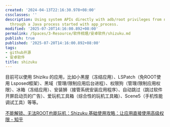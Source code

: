 ```yaml
---
created: '2024-04-13T22:16:30.978+08:00'
cssclasses: ''
description: Using system APIs directly with adb/root privileges from normal apps
  through a Java process started with app_process.
modified: '2025-07-20T14:16:00.892+08:00'
permalink: /Spaces/3-Resource/软件梳理/安卓软件/shizuku.md
publish: true
published: '2025-07-20T14:16:00.892+08:00'
tags:
- github开源
- 安卓软件
title: shizuku
---
```

目前可以使用 Shiziku 的应用，比如小黑屋（冻结应用）、LSPatch（免ROOT使用 Lsposed框架）、黑域（管理/限制应用后台进程）、权限狗（管理/限制应用权限）、冰箱（冻结应用）、安装狮（接管系统安装应用程序）、自动跳过（跳过软件开屏启动页的广告）、爱玩机工具箱（综合性的玩机工具箱）、Scene5（手机性能调试工具）等等。

[不能解锁、无法ROOT也能玩机：Shizuku 基础使用攻略：让应用直接使用高级权限 - 知乎](https://zhuanlan.zhihu.com/p/654037213)